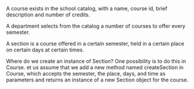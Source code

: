 A course exists in the school catalog, with a name, course id, brief description and number of credits.

A department selects from the catalog a number of courses to offer every semester.

A section is a course offered in a certain semester, held in a certain place on certain days at certain times.

Where do we create an instance of Section? One possibility is to do this in Course. et us assume that we add a new method named createSection in Course, which accepts the semester, the place, days, and time as parameters and returns an instance of a new Section object for the course.